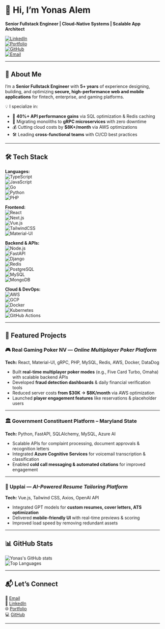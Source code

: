 # 👋 Hi, I’m **Yonas Alem**  
**Senior Fullstack Engineer | Cloud-Native Systems | Scalable App Architect**

[![LinkedIn](https://img.shields.io/badge/LinkedIn-yonasalem21-blue?logo=linkedin)](https://www.linkedin.com/in/yonasalem21)  
[![Portfolio](https://img.shields.io/badge/Portfolio-yonasalem.dev-8A2BE2?logo=google-chrome)](https://yonasalem.dev)  
[![GitHub](https://img.shields.io/badge/GitHub-Yonas21-black?logo=github)](https://github.com/Yonas21)  
[![Email](https://img.shields.io/badge/Email-yonalem21%40gmail.com-red?logo=gmail)](mailto:yonalem21@gmail.com)  

---

## 🚀 About Me  
I’m a **Senior Fullstack Engineer** with **5+ years** of experience designing, building, and optimizing **secure, high-performance web and mobile applications** for fintech, enterprise, and gaming platforms.  

💡 I specialize in:  
- 🚀 **40%+ API performance gains** via SQL optimization & Redis caching  
- 🔄 Migrating monoliths to **gRPC microservices** with zero downtime  
- 💰 Cutting cloud costs by **$8K+/month** via AWS optimizations  
- 🛠 Leading **cross-functional teams** with CI/CD best practices  

---

## 🛠 Tech Stack

**Languages:**  
![TypeScript](https://img.shields.io/badge/-TypeScript-3178C6?logo=typescript&logoColor=white)  
![JavaScript](https://img.shields.io/badge/-JavaScript-F7DF1E?logo=javascript&logoColor=black)  
![Go](https://img.shields.io/badge/-Go-00ADD8?logo=go&logoColor=white)  
![Python](https://img.shields.io/badge/-Python-3776AB?logo=python&logoColor=white)  
![PHP](https://img.shields.io/badge/-PHP-777BB4?logo=php&logoColor=white)  

**Frontend:**  
![React](https://img.shields.io/badge/-React-61DAFB?logo=react&logoColor=black)  
![Next.js](https://img.shields.io/badge/-Next.js-000000?logo=next.js&logoColor=white)  
![Vue.js](https://img.shields.io/badge/-Vue.js-4FC08D?logo=vue.js&logoColor=white)  
![TailwindCSS](https://img.shields.io/badge/-TailwindCSS-38B2AC?logo=tailwind-css&logoColor=white)  
![Material-UI](https://img.shields.io/badge/-Material--UI-007FFF?logo=mui&logoColor=white)  

**Backend & APIs:**  
![Node.js](https://img.shields.io/badge/-Node.js-339933?logo=node.js&logoColor=white)  
![FastAPI](https://img.shields.io/badge/-FastAPI-009688?logo=fastapi&logoColor=white)  
![Django](https://img.shields.io/badge/-Django-092E20?logo=django&logoColor=white)  
![Redis](https://img.shields.io/badge/-Redis-DC382D?logo=redis&logoColor=white)  
![PostgreSQL](https://img.shields.io/badge/-PostgreSQL-336791?logo=postgresql&logoColor=white)  
![MySQL](https://img.shields.io/badge/-MySQL-4479A1?logo=mysql&logoColor=white)  
![MongoDB](https://img.shields.io/badge/-MongoDB-47A248?logo=mongodb&logoColor=white)  

**Cloud & DevOps:**  
![AWS](https://img.shields.io/badge/-AWS-232F3E?logo=amazon-aws&logoColor=white)  
![GCP](https://img.shields.io/badge/-GCP-4285F4?logo=google-cloud&logoColor=white)  
![Docker](https://img.shields.io/badge/-Docker-2496ED?logo=docker&logoColor=white)  
![Kubernetes](https://img.shields.io/badge/-Kubernetes-326CE5?logo=kubernetes&logoColor=white)  
![GitHub Actions](https://img.shields.io/badge/-GitHub%20Actions-2088FF?logo=github-actions&logoColor=white)  

---

## 💼 Featured Projects  

### 🎮 **Real Gaming Poker NV** — *Online Multiplayer Poker Platform*  
**Tech:** React, Material-UI, gRPC, PHP, MySQL, Redis, AWS, Docker, DataDog  
- Built **real-time multiplayer poker modes** (e.g., Five Card Turbo, Omaha) with scalable backend APIs  
- Developed **fraud detection dashboards** & daily financial verification tools  
- Reduced server costs **from $30K → $8K/month** via AWS optimization  
- Launched **player engagement features** like reservations & placeholder users  

---

### 🏛 **Government Constituent Platform – Maryland State**  
**Tech:** Python, FastAPI, SQLAlchemy, MySQL, Azure AI  
- Scalable APIs for complaint processing, document approvals & recognition letters  
- Integrated **Azure Cognitive Services** for voicemail transcription & classification  
- Enabled **cold call messaging & automated citations** for improved engagement  

---

### 🧠 **Upplai** — *AI-Powered Resume Tailoring Platform*  
**Tech:** Vue.js, Tailwind CSS, Axios, OpenAI API  
- Integrated GPT models for **custom resumes, cover letters, ATS optimization**  
- Delivered **mobile-friendly UI** with real-time previews & scoring  
- Improved load speed by removing redundant assets  

---

## 📊 GitHub Stats  
![Yonas's GitHub stats](https://github-readme-stats.vercel.app/api?username=Yonas21&show_icons=true&theme=radical)  
![Top Languages](https://github-readme-stats.vercel.app/api/top-langs/?username=Yonas21&layout=compact&theme=radical)  

---

## 📬 Let’s Connect  
📧 [Email](mailto:yonalem21@gmail.com)  
💼 [LinkedIn](https://www.linkedin.com/in/yonasalem21)  
🌐 [Portfolio](https://yonasalem.dev)  
💻 [GitHub](https://github.com/Yonas21)  

---
